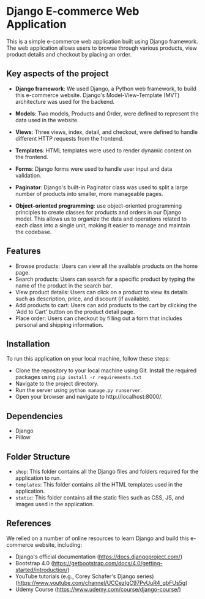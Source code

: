 # Django E-commerce Web Application
This is a simple e-commerce web application built using Django framework. The web application allows users to browse through various products, view product details and checkout by placing an order.

## Key aspects of the project
- **Django framework**: We used Django, a Python web framework, to build this e-commerce website. Django's Model-View-Template (MVT) architecture was used for the backend.

- **Models**: Two models, Products and Order, were defined to represent the data used in the website.

- **Views**: Three views, index, detail, and checkout, were defined to handle different HTTP requests from the frontend.

- **Templates**: HTML templates were used to render dynamic content on the frontend.

- **Forms**: Django forms were used to handle user input and data validation.

- **Paginator**: Django's built-in Paginator class was used to split a large number of products into smaller, more manageable pages.

- **Object-oriented programming**: use object-oriented programming principles to create classes for products and orders in our Django model. This allows us to organize the data and operations related to each class into a single unit, making it easier to manage and maintain the codebase.

## Features
- Browse products: Users can view all the available products on the home page.
- Search products: Users can search for a specific product by typing the name of the product in the search bar.
- View product details: Users can click on a product to view its details such as description, price, and discount (if available).
- Add products to cart: Users can add products to the cart by clicking the 'Add to Cart' button on the product detail page.
- Place order: Users can checkout by filling out a form that includes personal and shipping information. 

## Installation
To run this application on your local machine, follow these steps:

- Clone the repository to your local machine using Git.
Install the required packages using `pip install -r requirements.txt`
- Navigate to the project directory.
- Run the server using `python manage.py runserver`.
- Open your browser and navigate to http://localhost:8000/.

## Dependencies
- Django
- Pillow

## Folder Structure
- `shop`: This folder contains all the Django files and folders required for the application to run.
- `templates`: This folder contains all the HTML templates used in the application.
- `static`: This folder contains all the static files such as CSS, JS, and images used in the application.

## References
We relied on a number of online resources to learn Django and build this e-commerce website, including:

- Django's official documentation (https://docs.djangoproject.com/)
- Bootstrap 4.0 (https://getbootstrap.com/docs/4.0/getting-started/introduction/)
- YouTube tutorials (e.g., Corey Schafer's Django series) (https://www.youtube.com/channel/UCCezIgC97PvUuR4_gbFUs5g)
- Udemy Course (https://www.udemy.com/course/django-course/)
